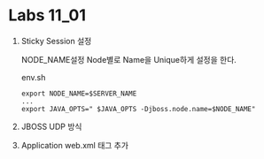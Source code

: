 # Labs 11_01

1. Sticky Session 설정 

    NODE_NAME설정
    Node별로 Name을 Unique하게 설정을 한다.
    
    env.sh
    ```
    export NODE_NAME=$SERVER_NAME
    ...
    export JAVA_OPTS=" $JAVA_OPTS -Djboss.node.name=$NODE_NAME"
    ```

2. JBOSS UDP 방식 
3. Application web.xml 태그 추가 

